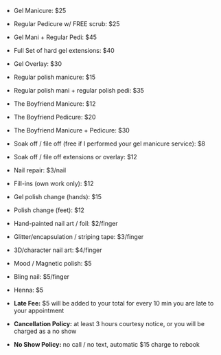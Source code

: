 * Gel Manicure: $25
* Regular Pedicure w/ FREE scrub: $25
* Gel Mani \+ Regular Pedi: $45

* Full Set of hard gel extensions: $40

* Gel Overlay: $30

* Regular polish manicure: $15
* Regular polish mani \+ regular polish pedi: $35

* The Boyfriend Manicure: $12
* The Boyfriend Pedicure: $20
* The Boyfriend Manicure \+ Pedicure: $30

* Soak off / file off (free if I performed your gel manicure service): $8
* Soak off / file off extensions or overlay: $12
* Nail repair: $3/nail
* Fill-ins (own work only): $12
* Gel polish change (hands): $15
* Polish change (feet): $12

* Hand-painted nail art / foil: $2/finger
* Glitter/encapsulation / striping tape: $3/finger
* 3D/character nail art: $4/finger
* Mood / Magnetic polish: $5
* Bling nail: $5/finger
* Henna: $5

* **Late Fee:** $5 will be added to your total for every 10 min you are late to your appointment
* **Cancellation Policy:** at least 3 hours courtesy notice, or you will be charged as a no show
* **No Show Policy:** no call / no text, automatic $15 charge to rebook
